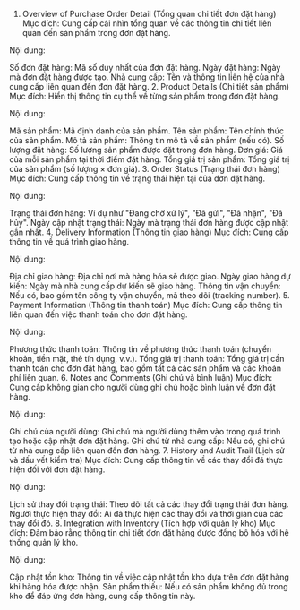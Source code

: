 1. Overview of Purchase Order Detail (Tổng quan chi tiết đơn đặt hàng)
Mục đích: Cung cấp cái nhìn tổng quan về các thông tin chi tiết liên quan đến sản phẩm trong đơn đặt hàng.

Nội dung:

Số đơn đặt hàng: Mã số duy nhất của đơn đặt hàng.
Ngày đặt hàng: Ngày mà đơn đặt hàng được tạo.
Nhà cung cấp: Tên và thông tin liên hệ của nhà cung cấp liên quan đến đơn đặt hàng.
2. Product Details (Chi tiết sản phẩm)
Mục đích: Hiển thị thông tin cụ thể về từng sản phẩm trong đơn đặt hàng.

Nội dung:

Mã sản phẩm: Mã định danh của sản phẩm.
Tên sản phẩm: Tên chính thức của sản phẩm.
Mô tả sản phẩm: Thông tin mô tả về sản phẩm (nếu có).
Số lượng đặt hàng: Số lượng sản phẩm được đặt trong đơn hàng.
Đơn giá: Giá của mỗi sản phẩm tại thời điểm đặt hàng.
Tổng giá trị sản phẩm: Tổng giá trị của sản phẩm (số lượng × đơn giá).
3. Order Status (Trạng thái đơn hàng)
Mục đích: Cung cấp thông tin về trạng thái hiện tại của đơn đặt hàng.

Nội dung:

Trạng thái đơn hàng: Ví dụ như "Đang chờ xử lý", "Đã gửi", "Đã nhận", "Đã hủy".
Ngày cập nhật trạng thái: Ngày mà trạng thái đơn hàng được cập nhật gần nhất.
4. Delivery Information (Thông tin giao hàng)
Mục đích: Cung cấp thông tin về quá trình giao hàng.

Nội dung:

Địa chỉ giao hàng: Địa chỉ nơi mà hàng hóa sẽ được giao.
Ngày giao hàng dự kiến: Ngày mà nhà cung cấp dự kiến sẽ giao hàng.
Thông tin vận chuyển: Nếu có, bao gồm tên công ty vận chuyển, mã theo dõi (tracking number).
5. Payment Information (Thông tin thanh toán)
Mục đích: Cung cấp thông tin liên quan đến việc thanh toán cho đơn đặt hàng.

Nội dung:

Phương thức thanh toán: Thông tin về phương thức thanh toán (chuyển khoản, tiền mặt, thẻ tín dụng, v.v.).
Tổng giá trị thanh toán: Tổng giá trị cần thanh toán cho đơn đặt hàng, bao gồm tất cả các sản phẩm và các khoản phí liên quan.
6. Notes and Comments (Ghi chú và bình luận)
Mục đích: Cung cấp không gian cho người dùng ghi chú hoặc bình luận về đơn đặt hàng.

Nội dung:

Ghi chú của người dùng: Ghi chú mà người dùng thêm vào trong quá trình tạo hoặc cập nhật đơn đặt hàng.
Ghi chú từ nhà cung cấp: Nếu có, ghi chú từ nhà cung cấp liên quan đến đơn hàng.
7. History and Audit Trail (Lịch sử và dấu vết kiểm tra)
Mục đích: Cung cấp thông tin về các thay đổi đã thực hiện đối với đơn đặt hàng.

Nội dung:

Lịch sử thay đổi trạng thái: Theo dõi tất cả các thay đổi trạng thái đơn hàng.
Người thực hiện thay đổi: Ai đã thực hiện các thay đổi và thời gian của các thay đổi đó.
8. Integration with Inventory (Tích hợp với quản lý kho)
Mục đích: Đảm bảo rằng thông tin chi tiết đơn đặt hàng được đồng bộ hóa với hệ thống quản lý kho.

Nội dung:

Cập nhật tồn kho: Thông tin về việc cập nhật tồn kho dựa trên đơn đặt hàng khi hàng hóa được nhận.
Sản phẩm thiếu: Nếu có sản phẩm không đủ trong kho để đáp ứng đơn hàng, cung cấp thông tin này.